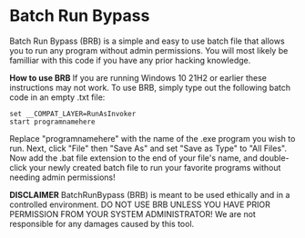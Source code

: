 # Batch Run Bypass
Batch Run Bypass (BRB) is a simple and easy to use batch file that allows you to run any program without admin permissions.
You will most likely be familliar with this code if you have any prior hacking knowledge.

**How to use BRB**
If you are running Windows 10 21H2 or earlier these instructions may not work.
To use BRB, simply type out the following batch code in an empty .txt file:
```
set __COMPAT_LAYER=RunAsInvoker 
start programnamehere
```
Replace "programnamehere" with the name of the .exe program you wish to run.
Next, click "File" then "Save As" and set "Save as Type" to "All Files".
Now add the .bat file extension to the end of your file's name, and double-click your newly created batch file to run your favorite programs without needing admin permissions!

**DISCLAIMER**
BatchRunBypass (BRB) is meant to be used ethically and in a controlled environment. DO NOT USE BRB UNLESS YOU HAVE PRIOR PERMISSION FROM YOUR SYSTEM ADMINISTRATOR! We are not responsible for any damages caused by this tool.
